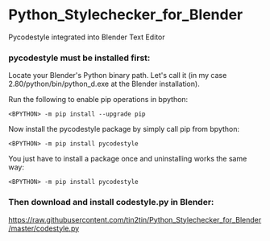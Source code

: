# Python_Stylechecker_for_Blender
Pycodestyle integrated into Blender Text Editor

### pycodestyle must be installed first:

Locate your Blender's Python binary path.
Let's call it <BPYTHON> (in my case 2.80/python/bin/python_d.exe at the Blender installation).

Run the following to enable pip operations in bpython:
```
<BPYTHON> -m pip install --upgrade pip
```
  
Now install the pycodestyle package by simply call pip from bpython:
```
<BPYTHON> -m pip install pycodestyle
```
  
You just have to install a package once and uninstalling works the same way:
```
<BPYTHON> -m pip install pycodestyle
```
  
### Then download and install codestyle.py in Blender: 
https://raw.githubusercontent.com/tin2tin/Python_Stylechecker_for_Blender/master/codestyle.py
